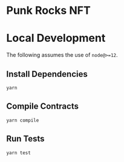 # Punk Rocks NFT

# Local Development

The following assumes the use of `node@>=12`.

## Install Dependencies

`yarn`

## Compile Contracts

`yarn compile`

## Run Tests

`yarn test`
